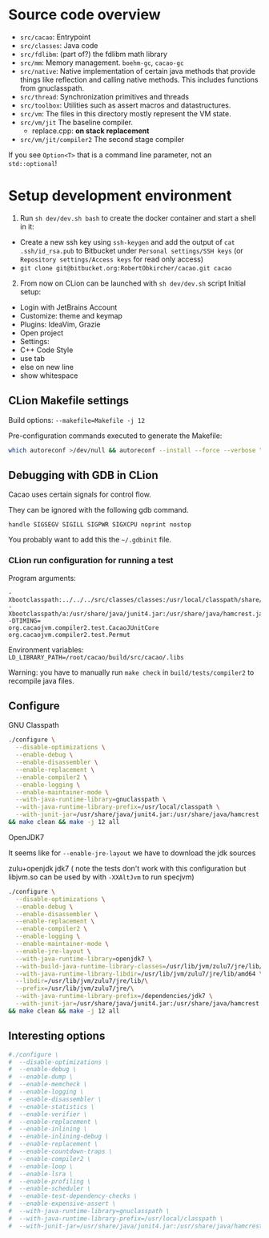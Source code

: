 # Source code overview

- `src/cacao`: Entrypoint
- `src/classes`: Java code
- `src/fdlibm`: (part of?) the fdlibm math library
- `src/mm`: Memory management. `boehm-gc`, `cacao-gc`
- `src/native`: Native implementation of certain java methods that provide things like reflection and calling native methods. This includes functions from gnuclasspath.
- `src/thread`: Synchronization primitives and threads
- `src/toolbox`: Utilities such as assert macros and datastructures.
- `src/vm`: The files in this directory mostly represent the VM state.
- `src/vm/jit` The baseline compiler.
    - replace.cpp: **on stack replacement**
- `src/vm/jit/compiler2` The second stage compiler

If you see `Option<T>` that is a command line parameter, not an `std::optional`!


# Setup development environment

1. Run `sh dev/dev.sh bash` to create the docker container and start a shell in it:
- Create a new ssh key using `ssh-keygen` and add the output of `cat .ssh/id_rsa.pub` to Bitbucket under `Personal settings/SSH keys` (or `Repository settings/Access keys` for read only access)
- `git clone git@bitbucket.org:RobertObkircher/cacao.git cacao`

2. From now on CLion can be launched with `sh dev/dev.sh` script
   Initial setup:
- Login with JetBrains Account
- Customize: theme and keymap
- Plugins: IdeaVim, Grazie
- Open project
- Settings:
- C++ Code Style
- use tab
- else on new line
- show whitespace

## CLion Makefile settings

Build options: `--makefile=Makefile -j 12`

Pre-configuration commands executed to generate the Makefile:
```sh
which autoreconf >/dev/null && autoreconf --install --force --verbose "${PROJECT_DIR:-..}" 2>&1; /bin/sh "${PROJECT_DIR:-..}/configure"   --disable-optimizations   --enable-debug   --enable-disassembler   --enable-replacement   --enable-compiler2   --enable-logging   --enable-maintainer-mode --enable-countdown-traps=yes --enable-statistics --with-java-runtime-library=gnuclasspath   --with-java-runtime-library-prefix=/usr/local/classpath  --with-junit-jar=/usr/share/java/junit4.jar:/usr/share/java/hamcrest.jar 
```
## Debugging with GDB in CLion

Cacao uses certain signals for control flow.

They can be ignored with the following gdb command.

```gdb
handle SIGSEGV SIGILL SIGPWR SIGXCPU noprint nostop
```

You probably want to add this the `~/.gdbinit` file.

### CLion run configuration for running a test

Program arguments:
```
-Xbootclasspath:../../../src/classes/classes:/usr/local/classpath/share/classpath/glibj.zip
-Xbootclasspath/a:/usr/share/java/junit4.jar:/usr/share/java/hamcrest.jar:.
-DTIMING=
org.cacaojvm.compiler2.test.CacaoJUnitCore
org.cacaojvm.compiler2.test.Permut
```

Environment variables:
`LD_LIBRARY_PATH=/root/cacao/build/src/cacao/.libs`

Warning: you have to manually run `make check` in `build/tests/compiler2` to recompile java files.


## Configure

GNU Classpath
```sh
./configure \
  --disable-optimizations \
  --enable-debug \
  --enable-disassembler \
  --enable-replacement \
  --enable-compiler2 \
  --enable-logging \
  --enable-maintainer-mode \
  --with-java-runtime-library=gnuclasspath \
  --with-java-runtime-library-prefix=/usr/local/classpath \
  --with-junit-jar=/usr/share/java/junit4.jar:/usr/share/java/hamcrest.jar \
&& make clean && make -j 12 all
```

OpenJDK7

It seems like for `--enable-jre-layout` we have to download the jdk sources

zulu+openjdk jdk7 ( note the tests don't work with this configuration but libjvm.so can be used by with `-XXAltJvm` to run specjvm)
```sh
./configure \
  --disable-optimizations \
  --enable-debug \
  --enable-disassembler \
  --enable-replacement \
  --enable-compiler2 \
  --enable-logging \
  --enable-maintainer-mode \
  --enable-jre-layout \
  --with-java-runtime-library=openjdk7 \
  --with-build-java-runtime-library-classes=/usr/lib/jvm/zulu7/jre/lib/rt.jar \
  --with-java-runtime-library-libdir=/usr/lib/jvm/zulu7/jre/lib/amd64 \
  --libdir=/usr/lib/jvm/zulu7/jre/lib/\
  --prefix=/usr/lib/jvm/zulu7/jre/\
  --with-java-runtime-library-prefix=/dependencies/jdk7 \
  --with-junit-jar=/usr/share/java/junit4.jar:/usr/share/java/hamcrest.jar \
&& make clean && make -j 12 all
```

## Interesting options

```sh
#./configure \
#  --disable-optimizations \
#  --enable-debug \
#  --enable-dump \
#  --enable-memcheck \
#  --enable-logging \
#  --enable-disassembler \
#  --enable-statistics \
#  --enable-verifier \
#  --enable-replacement \
#  --enable-inlining \
#  --enable-inlining-debug \
#  --enable-replacement \
#  --enable-countdown-traps \
#  --enable-compiler2 \
#  --enable-loop \
#  --enable-lsra \
#  --enable-profiling \
#  --enable-scheduler \
#  --enable-test-dependency-checks \
#  --enable-expensive-assert \
#  --with-java-runtime-library=gnuclasspath \
#  --with-java-runtime-library-prefix=/usr/local/classpath \
#  --with-junit-jar=/usr/share/java/junit4.jar:/usr/share/java/hamcrest.jar
```

